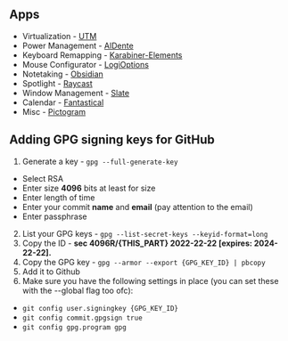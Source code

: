 ## Apps

- Virtualization - [UTM](https://mac.getutm.app/)
- Power Management - [AlDente](https://apphousekitchen.com/)
- Keyboard Remapping - [Karabiner-Elements](https://karabiner-elements.pqrs.org/)
- Mouse Configurator - [LogiOptions](https://www.logitech.com/en-eu/software/logi-options-plus.html)
- Notetaking - [Obsidian](https://obsidian.md/)
- Spotlight - [Raycast](https://www.raycast.com/) 
- Window Management - [Slate](https://github.com/jigish/slate)
- Calendar - [Fantastical](https://flexibits.com/fantastical)
- Misc - [Pictogram](https://pictogramapp.com/)

## Adding GPG signing keys for GitHub

1. Generate a key - `gpg --full-generate-key`
  - Select RSA
  - Enter size **4096** bits at least for size
  - Enter length of time
  - Enter your commit **name** and **email** (pay attention to the email)
  - Enter passphrase
2. List your GPG keys - `gpg --list-secret-keys --keyid-format=long`
3. Copy the ID - **sec 4096R/{THIS_PART} 2022-22-22 [expires: 2024-22-22].**
4. Copy the GPG key - `gpg --armor --export {GPG_KEY_ID} | pbcopy`
5. Add it to Github
6. Make sure you have the following settings in place (you can set these with the --global flag too ofc):
  - `git config user.signingkey {GPG_KEY_ID}`
  - `git config commit.gpgsign true`
  - `git config gpg.program gpg`

